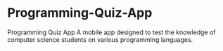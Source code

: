 # Programming-Quiz-App
Programming Quiz App  A mobile app designed to test the knowledge of computer science students on various programming languages.
